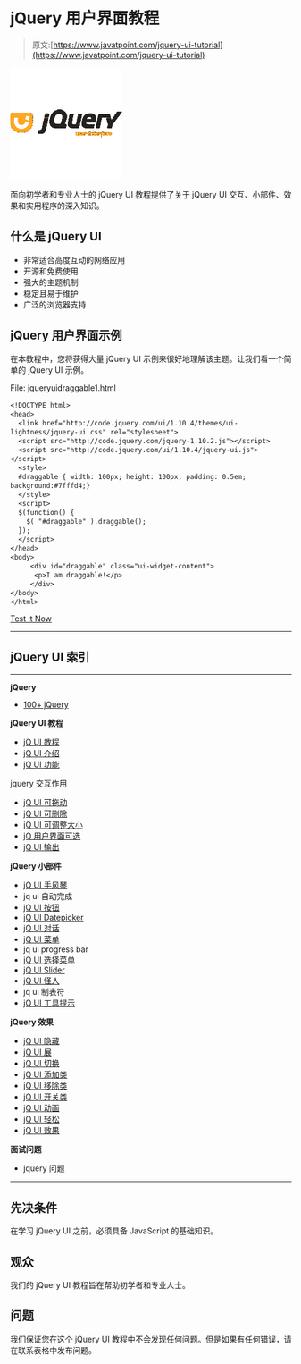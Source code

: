 # jQuery 用户界面教程

> 原文:[https://www.javatpoint.com/jquery-ui-tutorial](https://www.javatpoint.com/jquery-ui-tutorial)

![jQuery UI tutorial](img/c9babb0753e4122e1c14b885da0d8686.png)

面向初学者和专业人士的 jQuery UI 教程提供了关于 jQuery UI 交互、小部件、效果和实用程序的深入知识。

## 什么是 jQuery UI

*   非常适合高度互动的网络应用
*   开源和免费使用
*   强大的主题机制
*   稳定且易于维护
*   广泛的浏览器支持

## jQuery 用户界面示例

在本教程中，您将获得大量 jQuery UI 示例来很好地理解该主题。让我们看一个简单的 jQuery UI 示例。

File: jqueryuidraggable1.html

```
<!DOCTYPE html>
<head>
  <link href="http://code.jquery.com/ui/1.10.4/themes/ui-lightness/jquery-ui.css" rel="stylesheet">
  <script src="http://code.jquery.com/jquery-1.10.2.js"></script>
  <script src="http://code.jquery.com/ui/1.10.4/jquery-ui.js"></script>
  <style>
  #draggable { width: 100px; height: 100px; padding: 0.5em; background:#7fffd4;}
  </style>
  <script>
  $(function() {
    $( "#draggable" ).draggable();
  });
  </script>
</head>
<body>
     <div id="draggable" class="ui-widget-content">
	  <p>I am draggable!</p>
     </div>
</body>
</html>

```

[Test it Now](https://www.javatpoint.com/oprweb/test.jsp?filename=jqueryuidraggable1)

* * *

## jQuery UI 索引

* * *

**jQuery**

*   [100+ jQuery](jquery-tutorial)

**jQuery UI 教程**

*   [jQ UI 教程](jquery-ui-tutorial)
*   [jQ UI 介绍](jquery-ui-introduction)
*   [jQ UI 功能](jquery-ui-features)

jquery 交互作用

*   [jQ UI 可拖动](jquery-ui-draggable)
*   [jQ UI 可删除](jquery-ui-droppable)
*   [jQ UI 可调整大小](jquery-ui-resizable)
*   [jQ 用户界面可选](jquery-ui-selectable)
*   [jQ UI 输出](jquery-ui-sortable)

**jQuery 小部件**

*   [jQ UI 手风琴](jquery-ui-accordion)
*   jq ui 自动完成
*   [jQ UI 按钮](jquery-ui-button)
*   [jQ UI Datepicker](jquery-ui-datepicker)
*   [jQ UI 对话](jquery-ui-dialog)
*   [jQ UI 菜单](jquery-ui-menu)
*   jq ui progress bar
*   [jQ UI 选择菜单](jquery-ui-selectmenu)
*   [jQ UI Slider](jquery-ui-slider)
*   [jQ UI 怪人](jquery-ui-spinner)
*   jq ui 制表符
*   [jQ UI 工具提示](jquery-ui-tooltip)

**jQuery 效果**

*   [jQ UI 隐藏](jquery-ui-hide)
*   [jQ UI 展](jquery-ui-show)
*   [jQ UI 切换](jquery-ui-toggle)
*   [jQ UI 添加类](jquery-ui-addclass)
*   [jQ UI 移除类](jquery-ui-removeclass)
*   [jQ UI 开关类](jquery-ui-switchclass)
*   [jQ UI 动画](jquery-ui-animation)
*   [jQ UI 轻松](jquery-ui-easing)
*   [jQ UI 效果](jquery-ui-effect)

**面试问题**

*   jquery 问题

* * *

## 先决条件

在学习 jQuery UI 之前，必须具备 JavaScript 的基础知识。

## 观众

我们的 jQuery UI 教程旨在帮助初学者和专业人士。

## 问题

我们保证您在这个 jQuery UI 教程中不会发现任何问题。但是如果有任何错误，请在联系表格中发布问题。